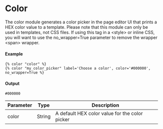 # Color
The color module generates a color picker in the page editor UI that prints a HEX color value to a template. Please note that this module can only be used in templates, not CSS files. If using this tag in a &lt;style&gt; or inline CSS, you will want to use the no\_wrapper=True parameter to remove the wrapper &lt;span&gt; wrapper.

#### Example
```jinja2
{% color "color" %}
{% color "my_color_picker" label='Choose a color', color='#000000', no_wrapper=True %}
```

#### Output
```jinja2
#000000
```

| Parameter | Type | Description | 
|  ------  |  ------  |  ------  | 
| color | String | A default HEX color value for the color picker | 

